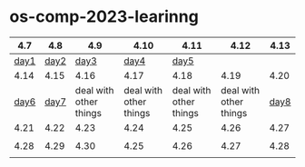 # os-comp-2023-learinng

| 4.7                        | 4.8                        | 4.9                        | 4.10                       | 4.11                       | 4.12                   | 4.13                       |
| -------------------------- | -------------------------- | -------------------------- | -------------------------- | -------------------------- | ---------------------- | -------------------------- |
| [day1](./records/day01.md) | [day2](./records/day02.md) | [day3](./records/day03.md) | [day4](./records/day04.md) | [day5](./records/day05.md) |                        |                            |
| 4.14                       | 4.15                       | 4.16                       | 4.17                       | 4.18                       | 4.19                   | 4.20                       |
| [day6](./records/day06.md) | [day7](./records/day07.md) | deal with other things     | deal with other things     | deal with other things     | deal with other things | [day8](./records/day08.md) |
| 4.21                       | 4.22                       | 4.23                       | 4.24                       | 4.25                       | 4.26                   | 4.27                       |
|                            |                            |                            |                            |                            |                        |                            |
| 4.28                       | 4.29                       | 4.30                       | 4.25                       | 4.26                       | 4.27                   | 4.28                       |
|                            |                            |                            |                            |                            |                        |                            |
